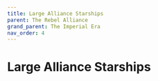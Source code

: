 ```yaml
---
title: Large Alliance Starships
parent: The Rebel Alliance
grand_parent: The Imperial Era
nav_order: 4
---
```


# Large Alliance Starships

